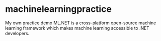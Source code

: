 # machinelearningpractice
My own practice demo
ML.NET is a cross-platform open-source machine learning framework which makes machine learning accessible to .NET developers.